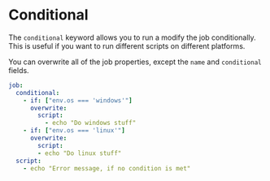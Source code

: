 # Conditional

The `conditional` keyword allows you to run a modify the job conditionally. This is useful if you want to run different scripts on different platforms.

You can overwrite all of the job properties, except the `name` and `conditional` fields.

```yaml
job:
  conditional:
    - if: ["env.os === 'windows'"]
      overwrite:
        script:
          - echo "Do windows stuff"
    - if: ["env.os === 'linux'"]
      overwrite:
        script:
        - echo "Do linux stuff"
  script:
    - echo "Error message, if no condition is met"
```